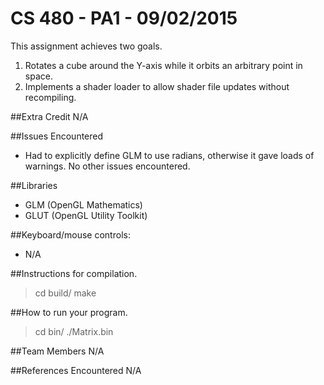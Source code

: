 CS 480 - PA1 - 09/02/2015
===
This assignment achieves two goals.
1. Rotates a cube around the Y-axis while it orbits an arbitrary point in space.
2. Implements a shader loader to allow shader file updates without recompiling.

##Extra Credit
N/A

##Issues Encountered
- Had to explicitly define GLM to use radians, otherwise it gave loads of warnings. No other issues encountered.

##Libraries
- GLM (OpenGL Mathematics)
- GLUT (OpenGL Utility Toolkit)

##Keyboard/mouse controls:
- N/A

##Instructions for compilation.
>cd build/
>make

##How to run your program.
>cd bin/
>./Matrix.bin

##Team Members
N/A

##References Encountered
N/A

